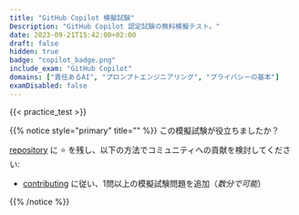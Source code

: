 ```yaml
---
title: "GitHub Copilot 模擬試験"
Description: "GitHub Copilot 認定試験の無料模擬テスト。"
date: 2023-09-21T15:42:00+02:00
draft: false
hidden: true
badge: "copilot_badge.png"
include_exam: "GitHub Copilot"
domains: ["責任あるAI", "プロンプトエンジニアリング", "プライバシーの基本"]
examDisabled: false
---
```


{{< practice_test >}}

{{% notice style="primary" title="" %}}
この模擬試験が役立ちましたか？

[repository](https://github.com/FidelusAleksander/ghcertified) に &#x2B50; を残し、以下の方法でコミュニティへの貢献を検討してください:
- [contributing](https://github.com/FidelusAleksander/ghcertified/blob/master/CONTRIBUTING.md) に従い、1問以上の模擬試験問題を追加（*数分で可能*）

{{% /notice %}}